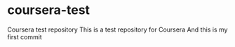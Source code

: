 # coursera-test
Coursera test repository
This is a test repository for Coursera 
And this is my first commit